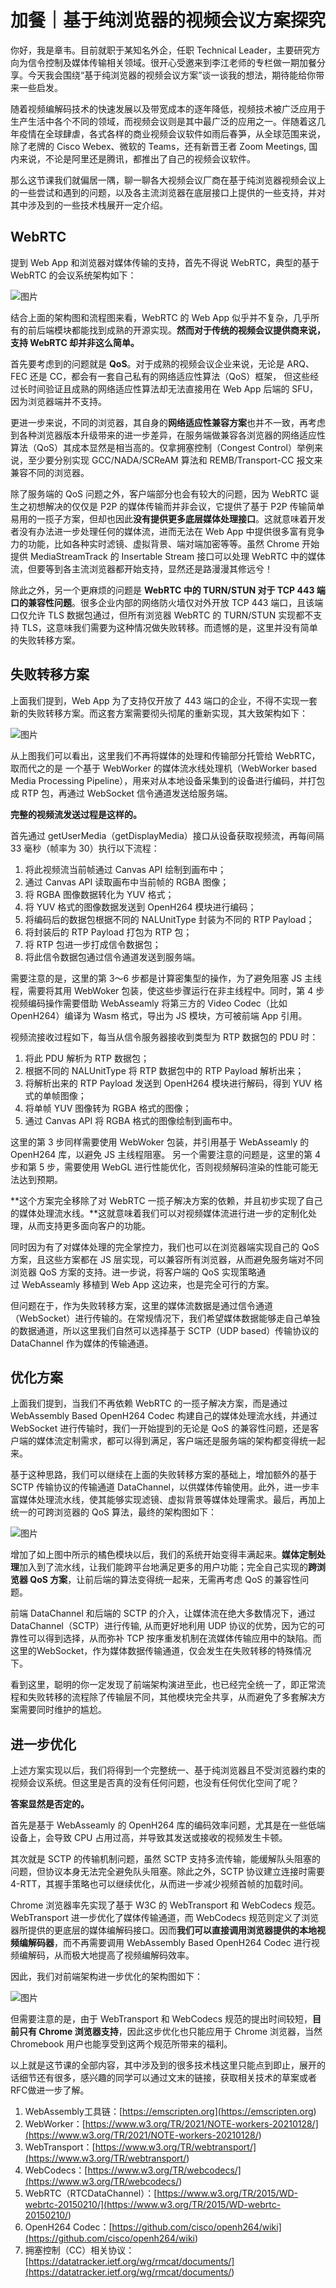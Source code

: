 # 加餐｜基于纯浏览器的视频会议方案探究

你好，我是章韦。目前就职于某知名外企，任职 Technical Leader，主要研究方向为信令控制及媒体传输相关领域。很开心受邀来到李江老师的专栏做一期加餐分享。今天我会围绕“基于纯浏览器的视频会议方案”谈一谈我的想法，期待能给你带来一些启发。

随着视频编解码技术的快速发展以及带宽成本的逐年降低，视频技术被广泛应用于生产生活中各个不同的领域，而视频会议则是其中最广泛的应用之一。伴随着这几年疫情在全球肆虐，各式各样的商业视频会议软件如雨后春笋，从全球范围来说，除了老牌的 Cisco Webex、微软的 Teams，还有新晋王者 Zoom Meetings, 国内来说，不论是阿里还是腾讯，都推出了自己的视频会议软件。



那么这节课我们就偏居一隅，聊一聊各大视频会议厂商在基于纯浏览器视频会议上的一些尝试和遇到的问题，以及各主流浏览器在底层接口上提供的一些支持，并对其中涉及到的一些技术栈展开一定介绍。



## **WebRTC**



提到 Web App 和浏览器对媒体传输的支持，首先不得说 WebRTC，典型的基于 WebRTC 的会议系统架构如下：



![图片](<https://static001.geekbang.org/resource/image/b2/8c/b2a338cfbddc5b45992769a3cd29558c.png?wh=1920x947>)



结合上面的架构图和流程图来看，WebRTC 的 Web App 似乎并不复杂，几乎所有的前后端模块都能找到成熟的开源实现。**然而对于传统的视频会议提供商来说，支持 WebRTC 却并非这么简单。**

<!-- [[[read_end]]] -->



首先要考虑到的问题就是 **QoS**。对于成熟的视频会议企业来说，无论是 ARQ、FEC 还是 CC，都会有一套自己私有的网络适应性算法（QoS）框架， 但这些经过长时间验证且成熟的网络适应性算法却无法直接用在 Web App 后端的 SFU，因为浏览器端并不支持。



更进一步来说，不同的浏览器，其自身的**网络适应性兼容方案**也并不一致，再考虑到各种浏览器版本升级带来的进一步差异，在服务端做兼容各浏览器的网络适应性算法（QoS）其成本显然是相当高的。仅拿拥塞控制（Congest Control）举例来说，至少要分别实现 GCC/NADA/SCReAM 算法和 REMB/Transport-CC 报文来兼容不同的浏览器。



除了服务端的 QoS 问题之外，客户端部分也会有较大的问题，因为 WebRTC 诞生之初想解决的仅仅是 P2P 的媒体传输而并非会议，它提供了基于 P2P 传输简单易用的一揽子方案，但却也因此**没有提供更多底层媒体处理接口**。这就意味着开发者没有办法进一步处理任何的媒体流，进而无法在 Web App 中提供很多富有竞争力的功能，比如各种实时滤镜、虚拟背景、端对端加密等等。虽然 Chrome 开始提供 MediaStreamTrack 的 Insertable Stream 接口可以处理 WebRTC 中的媒体流，但要等到各主流浏览器都开始支持，显然还是路漫漫其修远兮！



除此之外，另一个更麻烦的问题是 **WebRTC 中的 TURN/STUN 对于 TCP 443 端口的兼容性问题**。很多企业内部的网络防火墙仅对外开放 TCP 443 端口，且该端口仅允许 TLS 数据包通过，但所有浏览器 WebRTC 的 TURN/STUN 实现都不支持 TLS，这意味我们需要为这种情况做失败转移。而遗憾的是，这里并没有简单的失败转移方案。



## 失败转移方案



上面我们提到，Web App 为了支持仅开放了 443 端口的企业，不得不实现一套新的失败转移方案。而这套方案需要彻头彻尾的重新实现，其大致架构如下：



![图片](<https://static001.geekbang.org/resource/image/aa/96/aae4704d15750b1e2c55523607d02296.png?wh=1920x1040>)



从上图我们可以看出，这里我们不再将媒体的处理和传输部分托管给 WebRTC，取而代之的是 一个基于 WebWorker 的媒体流水线处理机（WebWorker based Media Processing Pipeline），用来对从本地设备采集到的设备进行编码，并打包成 RTP 包，再通过 WebSocket 信令通道发送给服务端。



**完整的视频流发送过程是这样的。**

首先通过 getUserMedia（getDisplayMedia）接口从设备获取视频流，再每间隔 33 毫秒（帧率为 30）执行以下流程：

1. 将此视频流当前帧通过 Canvas API 绘制到画布中；
2. 通过 Canvas API 读取画布中当前帧的 RGBA 图像；
3. 将 RGBA 图像数据转化为 YUV 格式；
4. 将 YUV 格式的图像数据发送到 OpenH264 模块进行编码；
5. 将编码后的数据包根据不同的 NALUnitType 封装为不同的 RTP Payload；
6. 将封装后的 RTP Payload 打包为 RTP 包；
7. 将 RTP 包进一步打成信令数据包；
8. 将此信令数据包通过信令通道发送到服务端。

<!-- -->

需要注意的是，这里的第 3～6 步都是计算密集型的操作，为了避免阻塞 JS 主线程，需要将其用 WebWoker 包装，使这些步骤运行在非主线程中。同时，第 4 步视频编码操作需要借助 WebAsseamly 将第三方的 Video Codec（比如 OpenH264）编译为 Wasm 格式，导出为 JS 模块，方可被前端 App 引用。



视频流接收过程如下，每当从信令服务器接收到类型为 RTP 数据包的 PDU 时：

1. 将此 PDU 解析为 RTP 数据包；
2. 根据不同的 NALUnitType 将 RTP 数据包中的 RTP Payload 解析出来；
3. 将解析出来的 RTP Payload 发送到 OpenH264 模块进行解码，得到 YUV 格式的单帧图像；
4. 将单帧 YUV 图像转为 RGBA 格式的图像；
5. 通过 Canvas API 将 RGBA 格式的图像绘制到画布中。<br>

 这里的第 3 步同样需要使用 WebWoker 包装，并引用基于 WebAsseamly 的 OpenH264 库，以避免 JS 主线程阻塞。 另一个需要注意的问题是，这里的第 4 步和第 5 步，需要使用 WebGL 进行性能优化，否则视频解码渲染的性能可能无法达到预期。

<!-- -->



**这个方案完全移除了对 WebRTC 一揽子解决方案的依赖，并且初步实现了自己的媒体处理流水线。**这就意味着我们可以对视频媒体流进行进一步的定制化处理，从而支持更多面向客户的功能。

同时因为有了对媒体处理的完全掌控力，我们也可以在浏览器端实现自己的 QoS 方案，且这些方案都在 JS 层实现，可以兼容所有浏览器，从而避免服务端对不同浏览器 QoS 方案的支持。进一步说，将客户端的 QoS 实现策略通过 WebAsseamly 移植到 Web App 这边来，也是完全可行的方案。



但问题在于，作为失败转移方案，这里的媒体流数据是通过信令通道（WebSocket）进行传输的。在常规情况下，我们希望媒体数据能够走自己单独的数据通道，所以这里我们自然可以选择基于 SCTP（UDP based）传输协议的 DataChannel 作为媒体的传输通道。





## 优化方案



上面我们提到，当我们不再依赖 WebRTC 的一揽子解决方案，而是通过 WebAssembly Based OpenH264 Codec 构建自己的媒体处理流水线，并通过 WebSocket 进行传输时，我们一开始提到的无论是 QoS 的兼容性问题，还是客户端的媒体流定制需求，都可以得到满足，客户端还是服务端的架构都变得统一起来。

基于这种思路，我们可以继续在上面的失败转移方案的基础上，增加额外的基于 SCTP 传输协议的传输通道 DataChannel，以供媒体传输使用。此外，进一步丰富媒体处理流水线，使其能够实现滤镜、虚拟背景等媒体处理需求。最后，再加上统一的可跨浏览器的 QoS 算法，最终的架构图如下：

![图片](<https://static001.geekbang.org/resource/image/bf/eb/bf1a3d95f1e6f051123c6e591888aaeb.png?wh=1920x1084>)

增加了如上图中所示的橘色模块以后，我们的系统开始变得丰满起来。**媒体定制处理**加入到了流水线，让我们能跨平台地满足更多的用户功能；完全自己实现的**跨浏览器 QoS 方案**，让前后端的算法变得统一起来，无需再考虑 QoS 的兼容性问题。



前端 DataChannel 和后端的 SCTP 的介入，让媒体流在绝大多数情况下，通过 DataChannel（SCTP）进行传输, 从而更好地利用 UDP 协议的优势，因为它的可靠性可以得到选择，从而弥补 TCP 按序重发机制在流媒体传输应用中的缺陷。而这里的WebSocket，作为媒体数据传输通道，仅会发生在失败转移的特殊情况下。



看到这里，聪明的你一定发现了前端架构演进至此，也已经完全统一了，即正常流程和失败转移的流程除了传输层不同，其他模块完全共享，从而避免了多套解决方案需要同时维护的尴尬。



## 进一步优化



上述方案实现以后，我们将得到一个完整统一、基于纯浏览器且不受浏览器约束的视频会议系统。但这里是否真的没有任何问题，也没有任何优化空间了呢？

**答案显然是否定的。**

首先是基于 WebAsseamly 的 OpenH264 库的编码效率问题，尤其是在一些低端设备上，会导致 CPU 占用过高，并导致其发送或接收的视频发生卡顿。

其次就是 SCTP 的传输机制问题，虽然 SCTP 支持多流传输，能缓解队头阻塞的问题，但协议本身无法完全避免队头阻塞。除此之外，SCTP 协议建立连接时需要 4-RTT，其握手策略也可以继续优化，从而进一步减少视频首帧的加载时间。

Chrome 浏览器率先实现了基于 W3C 的 WebTransport 和 WebCodecs 规范。WebTransport 进一步优化了媒体传输通道，而 WebCodecs 规范则定义了浏览器所提供的更底层的媒体编解码接口。因而**我们可以直接调用浏览器提供的本地视频编解码器**，而不再需要调用 WebAssembly Based OpenH264 Codec 进行视频编解码，从而极大地提高了视频编解码效率。



因此，我们对前端架构进一步优化的架构图如下：

![图片](<https://static001.geekbang.org/resource/image/cf/52/cff0f4ed7f97b94b2f3c9ab10d9d5c52.png?wh=1920x1088>)

但需要注意的是，由于 WebTransport 和 WebCodecs 规范的提出时间较短，**目前只有 Chrome 浏览器支持**，因此这步优化也只能应用于 Chrome 浏览器，当然 Chromebook 用户也能享受到这两个规范所带来的福利。



以上就是这节课的全部内容，其中涉及到的很多技术栈这里只能点到即止，展开的话细节还有很多，感兴趣的同学可以通过文末的链接，获取相关技术的草案或者RFC做进一步了解。

1. WebAssembly工具链：[https://emscripten.org](<https://emscripten.org>)
2. WebWorker：[https://www.w3.org/TR/2021/NOTE-workers-20210128/](<https://www.w3.org/TR/2021/NOTE-workers-20210128/>)
3. WebTransport：[https://www.w3.org/TR/webtransport/](<https://www.w3.org/TR/webtransport/>)
4. WebCodecs：[https://www.w3.org/TR/webcodecs/](<https://www.w3.org/TR/webcodecs/>)
5. WebRTC（RTCDataChannel）：[https://www.w3.org/TR/2015/WD-webrtc-20150210/](<https://www.w3.org/TR/2015/WD-webrtc-20150210/>)
6. OpenH264 Codec：[https://github.com/cisco/openh264/wiki](<https://github.com/cisco/openh264/wiki>)
7. 拥塞控制（CC）相关协议：[https://datatracker.ietf.org/wg/rmcat/documents/](<https://datatracker.ietf.org/wg/rmcat/documents/>)

<!-- -->



